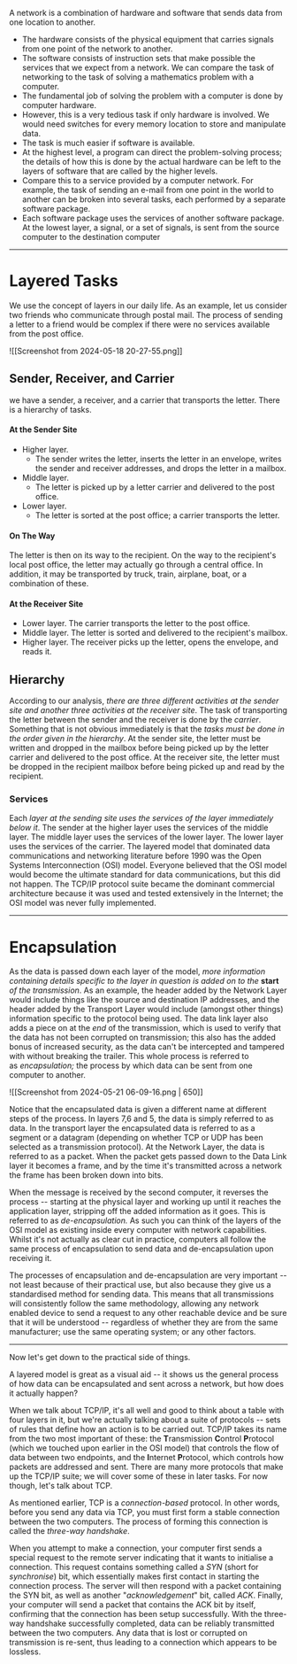 A network is a combination of hardware and software that sends data from one location to another. 
- The hardware consists of the physical equipment that carries signals from one point of the network to another. 
- The software consists of instruction sets that make possible the services that we expect from a network. 
We can compare the task of networking to the task of solving a mathematics problem with a computer. 
- The fundamental job of solving the problem with a computer is done by computer hardware. 
- However, this is a very tedious task if only hardware is involved. We would need switches for every memory location to store and manipulate data. 
- The task is much easier if software is available. 
- At the highest level, a program can direct the problem-solving process; the details of how this is done by the actual hardware can be left to the layers of software that are called by the higher levels. 
- Compare this to a service provided by a computer network. For example, the task of sending an e-mail from one point in the world to another can be broken into several tasks, each performed by a separate software package. 
- Each software package uses the services of another software package. At the lowest layer, a signal, or a set of signals, is sent from the source computer to the destination computer

---
# Layered Tasks
We use the concept of layers in our daily life. As an example, let us consider two friends who communicate through postal mail. The process of sending a letter to a friend would be complex if there were no services available from the post office.

![[Screenshot from 2024-05-18 20-27-55.png]]

## Sender, Receiver, and Carrier
we have a sender, a receiver, and a carrier that transports the letter. There is a hierarchy of tasks. 
#### At the Sender Site 
- Higher layer. 
	- The sender writes the letter, inserts the letter in an envelope, writes the sender and receiver addresses, and drops the letter in a mailbox. 
- Middle layer. 
	- The letter is picked up by a letter carrier and delivered to the post office. 
- Lower layer. 
	- The letter is sorted at the post office; a carrier transports the letter.
#### On The Way
The letter is then on its way to the recipient. On the way to the recipient's local post office, the letter may actually go through a central office. In addition, it may be transported by truck, train, airplane, boat, or a combination of these.
#### At the Receiver Site
- Lower layer. The carrier transports the letter to the post office.
- Middle layer. The letter is sorted and delivered to the recipient's mailbox.
- Higher layer. The receiver picks up the letter, opens the envelope, and reads it.

## Hierarchy
According to our analysis, *there are three different activities at the sender site and another three activities at the receiver site*. The task of transporting the letter between the sender and the receiver is done by the *carrier*. Something that is not obvious immediately is that the *tasks must be done in the order given in the hierarchy*. At the sender site, the letter must be written and dropped in the mailbox before being picked up by the letter carrier and delivered to the post office. At the receiver site, the letter must be dropped in the recipient mailbox before being picked up and read by the recipient.
### Services 
Each *layer at the sending site uses the services of the layer immediately below it*. The sender at the higher layer uses the services of the middle layer. The middle layer uses the services of the lower layer. The lower layer uses the services of the carrier. The layered model that dominated data communications and networking literature before 1990 was the Open Systems Interconnection (OSI) model. Everyone believed that the OSI model would become the ultimate standard for data communications, but this did not happen. The TCP/IP protocol suite became the dominant commercial architecture because it was used and tested extensively in the Internet; the OSI model was never fully implemented.

---
# Encapsulation
As the data is passed down each layer of the model, *more information containing details specific to the layer in question is added on to the* **start** *of the transmission*. As an example, the header added by the Network Layer would include things like the source and destination IP addresses, and the header added by the Transport Layer would include (amongst other things) information specific to the protocol being used. The data link layer also adds a piece on at the _end_ of the transmission, which is used to verify that the data has not been corrupted on transmission; this also has the added bonus of increased security, as the data can't be intercepted and tampered with without breaking the trailer. This whole process is referred to as _encapsulation;_ the process by which data can be sent from one computer to another.

![[Screenshot from 2024-05-21 06-09-16.png | 650]]

Notice that the encapsulated data is given a different name at different steps of the process. In layers 7,6 and 5, the data is simply referred to as data. In the transport layer the encapsulated data is referred to as a segment or a datagram (depending on whether TCP or UDP has been selected as a transmission protocol). At the Network Layer, the data is referred to as a packet. When the packet gets passed down to the Data Link layer it becomes a frame, and by the time it's transmitted across a network the frame has been broken down into bits.

When the message is received by the second computer, it reverses the process -- starting at the physical layer and working up until it reaches the application layer, stripping off the added information as it goes. This is referred to as _de-encapsulation._ As such you can think of the layers of the OSI model as existing inside every computer with network capabilities. Whilst it's not actually as clear cut in practice, computers all follow the same process of encapsulation to send data and de-encapsulation upon receiving it.

The processes of encapsulation and de-encapsulation are very important -- not least because of their practical use, but also because they give us a standardised method for sending data. This means that all transmissions will consistently follow the same methodology, allowing any network enabled device to send a request to any other reachable device and be sure that it will be understood -- regardless of whether they are from the same manufacturer; use the same operating system; or any other factors.

---

Now let's get down to the practical side of things.

A layered model is great as a visual aid -- it shows us the general process of how data can be encapsulated and sent across a network, but how does it actually happen?

When we talk about TCP/IP, it's all well and good to think about a table with four layers in it, but we're actually talking about a suite of protocols -- sets of rules that define how an action is to be carried out. TCP/IP takes its name from the two most important of these: the **T**ransmission **C**ontrol **P**rotocol (which we touched upon earlier in the OSI model) that controls the flow of data between two endpoints, and the **I**nternet **P**rotocol, which controls how packets are addressed and sent. There are many more protocols that make up the TCP/IP suite; we will cover some of these in later tasks. For now though, let's talk about TCP.

As mentioned earlier, TCP is a _connection-based_ protocol. In other words, before you send any data via TCP, you must first form a stable connection between the two computers. The process of forming this connection is called the _three-way handshake_.

When you attempt to make a connection, your computer first sends a special request to the remote server indicating that it wants to initialise a connection. This request contains something called a _SYN_ (short for _synchronise_) bit, which essentially makes first contact in starting the connection process. The server will then respond with a packet containing the SYN bit, as well as another "*acknowledgement*" bit, called _ACK_. Finally, your computer will send a packet that contains the ACK bit by itself, confirming that the connection has been setup successfully. With the three-way handshake successfully completed, data can be reliably transmitted between the two computers. Any data that is lost or corrupted on transmission is re-sent, thus leading to a connection which appears to be lossless.